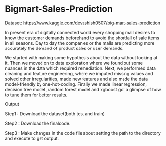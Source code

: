 # Bigmart-Sales-Prediction

Dataset: https://www.kaggle.com/devashish0507/big-mart-sales-prediction

In present era of digitally connected world every shopping mall desires to know the customer demands beforehand to avoid the shortfall of sale items in all seasons. Day to day the companies or the malls are predicting more accurately the demand of product sales or user demands. 

We started with making some hypothesis about the data without looking at it. Then we moved on to data exploration where we found out some nuances in the data which required remediation. Next, we performed data cleaning and feature engineering, where we imputed missing values and solved other irregularities, made new features and also made the data model-friendly by one-hot-coding. Finally we made linear regression, decision tree model ,random forest model and xgboost got a glimpse of how to tune them for better results.

Output

Step1 : Download the dataset(both test and train)

Step2 : Download the finalcode.

Step3 : Make changes in the code file about setting the path to the directory and execute to get output.



